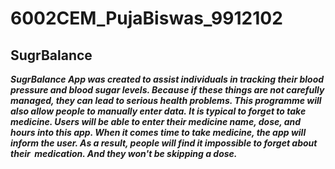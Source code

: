 # 6002CEM_PujaBiswas_9912102

## SugrBalance ##

***SugrBalance App was created to assist individuals in tracking their blood pressure and blood sugar levels. Because if these things are not carefully managed, they can 
lead to serious health problems. This programme will also allow people to manually enter data. It is typical to forget to take medicine. Users will be able to enter their 
medicine name, dose, and hours into this app. When it comes time to take medicine, the app will inform the user. As a result, people will find it impossible to forget about 
their  medication. And they won't be skipping a dose.***
